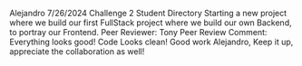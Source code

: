 Alejandro
7/26/2024
Challenge 2 Student Directory
Starting a new project where we build our first FullStack project where we build our own Backend, to portray our Frontend.
Peer Reviewer: Tony
Peer Review Comment: Everything looks good! Code Looks clean! Good work Alejandro, Keep it up, appreciate the collaboration as well!
